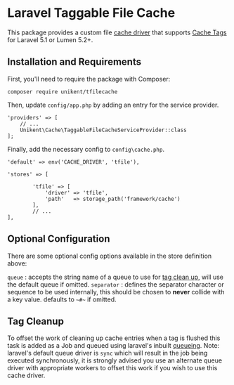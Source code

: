 # Laravel Taggable File Cache

This package provides a custom file [cache driver](https://laravel.com/docs/5.1/cache#adding-custom-cache-drivers) that supports [Cache Tags](https://laravel.com/docs/5.1/cache#cache-tags) for Laravel 5.1 or Lumen 5.2+.


## Installation and Requirements

First, you'll need to require the package with Composer:
```
composer require unikent/tfilecache
```

Then, update `config/app.php` by adding an entry for the service provider.
```
'providers' => [
    // ...
    Unikent\Cache\TaggableFileCacheServiceProvider::class
];
```
Finally, add the necessary config to  `config\cache.php`. 

```
'default' => env('CACHE_DRIVER', 'tfile'),

'stores' => [

		'tfile' => [
			'driver' => 'tfile',
			'path'   => storage_path('framework/cache')
		],
		// ...
],
```

## Optional Configuration

There are some optional config options available in the store definition above:

`queue` :  accepts the string name of a queue to use for [tag clean up](#tag-cleanup), will use the default queue if omitted.
`separator` : defines the separator character or sequence to be used internally, this should be chosen to **never** collide with a key value. defaults to `~#~` if omitted.


## Tag Cleanup

To offset the work of cleaning up cache entries when a tag is flushed this task is added as a Job
and queued using laravel's inbuilt [queueing](https://laravel.com/docs/5.1/queues).
Note: laravel's default queue driver is `sync` which will result in the job being executed synchronously,
it is strongly advised you use an alternate queue driver with appropriate workers to offset this work
if you wish to use this cache driver. 

